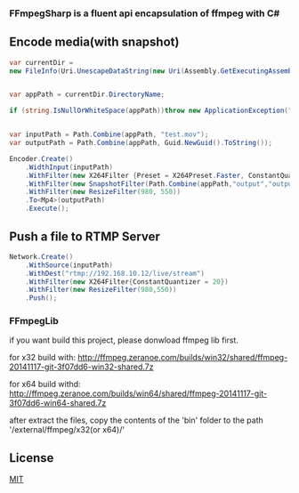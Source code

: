 ### FFmpegSharp is a fluent api encapsulation of ffmpeg with C#

## Encode media(with snapshot)
```csharp
var currentDir =
new FileInfo(Uri.UnescapeDataString(new Uri(Assembly.GetExecutingAssembly().CodeBase).AbsolutePath));


var appPath = currentDir.DirectoryName;

if (string.IsNullOrWhiteSpace(appPath))throw new ApplicationException("app path not found.");


var inputPath = Path.Combine(appPath, "test.mov");
var outputPath = Path.Combine(appPath, Guid.NewGuid().ToString());

Encoder.Create()
	.WidthInput(inputPath)
	.WithFilter(new X264Filter {Preset = X264Preset.Faster, ConstantQuantizer = 18})
	.WithFilter(new SnapshotFilter(Path.Combine(appPath,"output","output.png"),320,180,10))//with snapshot
	.WithFilter(new ResizeFilter(980, 550))
	.To<Mp4>(outputPath)
	.Execute();

```


## Push a file to RTMP Server
```csharp
Network.Create()
	.WithSource(inputPath)
	.WithDest("rtmp://192.168.10.12/live/stream")
	.WithFilter(new X264Filter{ConstantQuantizer = 20})
	.WithFilter(new ResizeFilter(980,550))
	.Push();
```


### FFmpegLib
if you want build this project,
please donwload ffmpeg lib first.

for x32 build with:
http://ffmpeg.zeranoe.com/builds/win32/shared/ffmpeg-20141117-git-3f07dd6-win32-shared.7z

for x64 build withd:
http://ffmpeg.zeranoe.com/builds/win64/shared/ffmpeg-20141117-git-3f07dd6-win64-shared.7z

after extract the files, copy the contents of the 'bin' folder to the path '/external/ffmpeg/x32(or x64)/'


## License

[MIT](https://github.com/at0717/FFmpegSharp/blob/master/LICENSE)